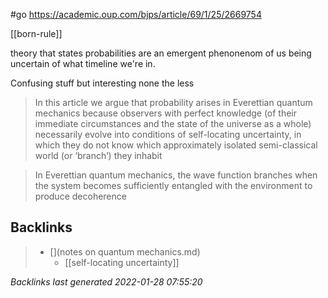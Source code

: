 #go https://academic.oup.com/bjps/article/69/1/25/2669754

[[born-rule]]

theory that states probabilities are an emergent phenonenom of us being uncertain of what timeline we're in.

Confusing stuff but interesting none the less


>In this article we argue that probability arises in Everettian quantum mechanics because observers with perfect knowledge (of their immediate circumstances and the state of the universe as a whole) necessarily evolve into conditions of self-locating uncertainty, in which they do not know which approximately isolated semi-classical world (or ‘branch’) they inhabit



>In Everettian quantum mechanics, the wave function branches when the system becomes sufficiently entangled with the environment to produce decoherence



## Backlinks

> - [](notes on quantum mechanics.md)
>   - [[self-locating uncertainty]]

_Backlinks last generated 2022-01-28 07:55:20_
